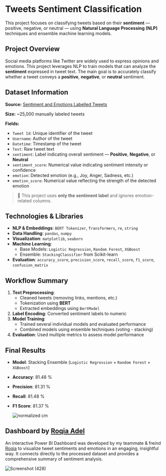 # Tweets Sentiment Classification

This project focuses on classifying tweets based on their **sentiment** — positive, negative, or neutral — using **Natural Language Processing (NLP)** techniques and ensemble machine learning models.

## Project Overview

Social media platforms like Twitter are widely used to express opinions and emotions. This project leverages NLP to train models that can analyze the **sentiment** expressed in tweet text. The main goal is to accurately classify whether a tweet conveys a **positive**, **negative**, or **neutral** sentiment.


## Dataset Information

**Source:** [Sentiment and Emotions Labelled Tweets](https://www.kaggle.com/datasets/ankitkumar2635/sentiment-and-emotions-of-tweets) 

**Size:** ~25,000 manually labeled tweets  

**Fields:**
- `Tweet Id`: Unique identifier of the tweet  
- `Username`: Author of the tweet  
- `Datetime`: Timestamp of the tweet  
- `Text`: Raw tweet text  
- `sentiment`: Label indicating overall sentiment — **Positive**, **Negative**, or **Neutral**  
- `sentiment_score`: Numerical value indicating sentiment intensity or confidence
- `emotion`: Detected emotion (e.g., Joy, Anger, Sadness, etc.) 
- `emotion_score`: Numerical value reflecting the strength of the detected emotion 

> 📌 This project uses **only the sentiment label** and ignores emotion-related columns.

## Technologies & Libraries

- **NLP & Embeddings**: `BERT Tokenizer`, `Transformers`, `re`, `string`  
- **Data Handling**: `pandas`, `numpy`  
- **Visualization**: `matplotlib`, `seaborn`  
- **Machine Learning**:
  - Base Models: `Logistic Regression`, `Random Forest`, `XGBoost`
  - Ensemble: `StackingClassifier` from Scikit-learn  
- **Evaluation**: `accuracy_score`, `precision_score`, `recall_score`, `f1_score`, `confusion_matrix`

## Workflow Summary

1. **Text Preprocessing**:
   - Cleaned tweets (removing links, mentions, etc.)
   - Tokenization using **BERT**
   - Extracted embeddings using `BertModel`
2. **Label Encoding**: Converted sentiment labels to numeric
3. **Model Training**:
   - Trained several individual models and evaluated performance
   - Combined models using ensemble techniques (voting - stacking)
4. **Evaluation**: Used multiple metrics to assess model performance

## Final Results
- **Model**: Stacking Ensemble (`Logistic Regression` + `Random Forest` + `XGBoost`)
- **Accuracy**: 81.48 %
- **Precision**: 81.31 %
- **Recall**: 81.48 %
- **F1 Score**: 81.37 %

  ![normalized cm](https://github.com/user-attachments/assets/28d99d0a-6815-4ab0-99c4-1648233f02dc)


## Dashboard by [Roqia Adel](https://github.com/Roqia11)
An interactive Power BI Dashboard was developed by my teammate & freind [Roqia](https://github.com/Roqia11) to visualize tweet sentiments and emotions in an engaging, insightful way. It connects directly to the processed dataset and provides a comprehensive summary of sentiment analysis.

![Screenshot (428)](https://github.com/user-attachments/assets/d0aea940-c89d-423c-b44a-432448b80d49)

